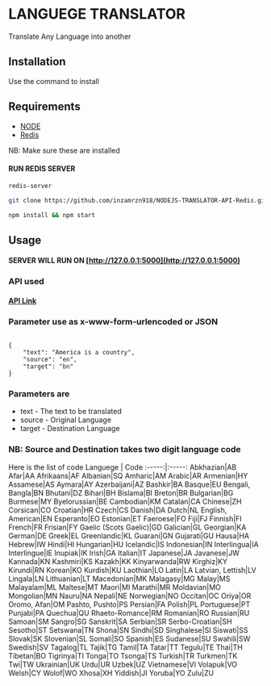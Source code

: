 # LANGUEGE TRANSLATOR

Translate Any Language into another

## Installation

Use the command to install 

## Requirements
* [NODE]() 
* [Redis]() 

NB: Make sure these are installed 
#### RUN REDIS SERVER

```bash
redis-server
```

```bash
git clone https://github.com/inzamrzn918/NODEJS-TRANSLATOR-API-Redis.git && cd NODEJS-TRANSLATOR-API-Redis
```

```bash
npm install && npm start
```

## Usage

 #### SERVER WILL RUN ON [http://127.0.0.1:5000](http://127.0.0.1:5000)

### API used

#### [API Link](https://rapidapi.com/translated/api/mymemory-translation-memory/)



### Parameter use as x-www-form-urlencoded or JSON
```

{
    "text": "America is a country",
    "source": "en",
    "target": "bn"
}

```

### Parameters are
* text - The text to be translated
* source - Original Language
* target - Destination Language

### NB: Source and Destination takes two digit language code 
Here is the list of code
Languege | Code
:-----:|:-----:
Abkhazian|AB
Afar|AA
Afrikaans|AF
Albanian|SQ
Amharic|AM
Arabic|AR
Armenian|HY
Assamese|AS
Aymara|AY
Azerbaijani|AZ
Bashkir|BA
Basque|EU
Bengali, Bangla|BN
Bhutani|DZ
Bihari|BH
Bislama|BI
Breton|BR
Bulgarian|BG
Burmese|MY
Byelorussian|BE
Cambodian|KM
Catalan|CA
Chinese|ZH
Corsican|CO
Croatian|HR
Czech|CS
Danish|DA
Dutch|NL
English, American|EN
Esperanto|EO
Estonian|ET
Faeroese|FO
Fiji|FJ
Finnish|FI
French|FR
Frisian|FY
Gaelic (Scots Gaelic)|GD
Galician|GL
Georgian|KA
German|DE
Greek|EL
Greenlandic|KL
Guarani|GN
Gujarati|GU
Hausa|HA
Hebrew|IW
Hindi|HI
Hungarian|HU
Icelandic|IS
Indonesian|IN
Interlingua|IA
Interlingue|IE
Inupiak|IK
Irish|GA
Italian|IT
Japanese|JA
Javanese|JW
Kannada|KN
Kashmiri|KS
Kazakh|KK
Kinyarwanda|RW
Kirghiz|KY
Kirundi|RN
Korean|KO
Kurdish|KU
Laothian|LO
Latin|LA
Latvian, Lettish|LV
Lingala|LN
Lithuanian|LT
Macedonian|MK
Malagasy|MG
Malay|MS
Malayalam|ML
Maltese|MT
Maori|MI
Marathi|MR
Moldavian|MO
Mongolian|MN
Nauru|NA
Nepali|NE
Norwegian|NO
Occitan|OC
Oriya|OR
Oromo, Afan|OM
Pashto, Pushto|PS
Persian|FA
Polish|PL
Portuguese|PT
Punjabi|PA
Quechua|QU
Rhaeto-Romance|RM
Romanian|RO
Russian|RU
Samoan|SM
Sangro|SG
Sanskrit|SA
Serbian|SR
Serbo-Croatian|SH
Sesotho|ST
Setswana|TN
Shona|SN
Sindhi|SD
Singhalese|SI
Siswati|SS
Slovak|SK
Slovenian|SL
Somali|SO
Spanish|ES
Sudanese|SU
Swahili|SW
Swedish|SV
Tagalog|TL
Tajik|TG
Tamil|TA
Tatar|TT
Tegulu|TE
Thai|TH
Tibetan|BO
Tigrinya|TI
Tonga|TO
Tsonga|TS
Turkish|TR
Turkmen|TK
Twi|TW
Ukrainian|UK
Urdu|UR
Uzbek|UZ
Vietnamese|VI
Volapuk|VO
Welsh|CY
Wolof|WO
Xhosa|XH
Yiddish|JI
Yoruba|YO
Zulu|ZU
